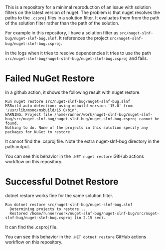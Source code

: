 ﻿This is a repository for a minimal reproduction of an issue with solution filters on the latest version of nuget.
The problem is that nuget resolves the paths to the `.csproj` files in a solution filter.
It evaluates them from the path of the solution filter rather than the path of the solution.

For example in this repository, I have a solution filter as `src/nuget-slnf-bug/nuget-slnf-bug.slnf`.
It references the project `src/nuget-slnf-bug/nuget-slnf-bug.csproj`.

In the logs when it tries to resolve dependencies it tries to use the path ```src/nuget-slnf-bug/nuget-slnf-bug/nuget-slnf-bug.csproj``` and fails.


# Failed NuGet Restore

In a github action, it shows the following result with nuget restore.

```
Run nuget restore src/nuget-slnf-bug/nuget-slnf-bug.slnf
MSBuild auto-detection: using msbuild version '15.0' from '/usr/lib/mono/msbuild/15.0/bin'.
WARNING: Project file /home/runner/work/nuget-slnf-bug/nuget-slnf-bug/src/nuget-slnf-bug/nuget-slnf-bug/nuget-slnf-bug.csproj cannot be found.
Nothing to do. None of the projects in this solution specify any packages for NuGet to restore.
```

It cannot find the .csproj file.  Note the extra nuget-slnf-bug directory in the path output.

You can see this behavior in the `.NET nuget restore` GitHub actions workflow on this repository.

# Successful Dotnet Restore 

dotnet restore works fine for the same solution filter.

```
Run dotnet restore src/nuget-slnf-bug/nuget-slnf-bug.slnf
  Determining projects to restore...
  Restored /home/runner/work/nuget-slnf-bug/nuget-slnf-bug/src/nuget-slnf-bug/nuget-slnf-bug.csproj (in 2.15 sec).
```

It can find the .csproj file.

You can see this behavior in the `.NET dotnet restore` GitHub actions workflow on this repository.